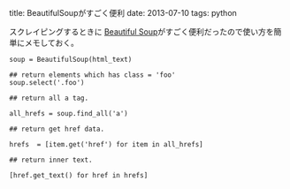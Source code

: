 title: BeautifulSoupがすごく便利
date: 2013-07-10
tags: python

スクレイピングするときに <a href="http://www.crummy.com/software/BeautifulSoup/">Beautiful Soup</a>がすごく便利だったので使い方を簡単にメモしておく。


    soup = BeautifulSoup(html_text)
    
    ## return elements which has class = 'foo'
    soup.select('.foo')

    ## return all a tag.

    all_hrefs = soup.find_all('a')
    
    ## return get href data.
    
    hrefs  = [item.get('href') for item in all_hrefs]

    ## return inner text.
    
    [href.get_text() for href in hrefs]

  
  
